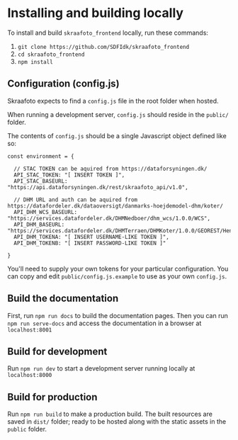 # Installing and building locally

To install and build `skraafoto_frontend` locally, run these commands:

1. `git clone https://github.com/SDFIdk/skraafoto_frontend`
2. `cd skraafoto_frontend`
3. `npm install`

## Configuration (config.js)
Skraafoto expects to find a `config.js` file in the root folder when hosted.

When running a development server, `config.js` should reside in the `public/` folder.

The contents of `config.js` should be a single Javascript object defined like so:
```
const environment = {
  
  // STAC TOKEN can be aquired from https://dataforsyningen.dk/
  API_STAC_TOKEN: "[ INSERT TOKEN ]",
  API_STAC_BASEURL: "https://api.dataforsyningen.dk/rest/skraafoto_api/v1.0",

  // DHM URL and auth can be aquired from https://datafordeler.dk/dataoversigt/danmarks-hoejdemodel-dhm/koter/
  API_DHM_WCS_BASEURL: "https://services.datafordeler.dk/DHMNedboer/dhm_wcs/1.0.0/WCS",
  API_DHM_BASEURL: "https://services.datafordeler.dk/DHMTerraen/DHMKoter/1.0.0/GEOREST/HentKoter",
  API_DHM_TOKENA: "[ INSERT USERNAME-LIKE TOKEN ]",
  API_DHM_TOKENB: "[ INSERT PASSWORD-LIKE TOKEN ]"

}
```
You'll need to supply your own tokens for your particular configuration.
You can copy and edit `public/config.js.example` to use as your own `config.js`.

## Build the documentation
First, run `npm run docs` to build the documentation pages.
Then you can run `npm run serve-docs` and access the documentation in a browser at `localhost:8001`

## Build for development
Run `npm run dev` to start a development server running locally at `localhost:8000`

## Build for production
Run `npm run build` to make a production build. The built resources are saved in `dist/` folder; ready to be hosted along with the static assets in the `public` folder.
